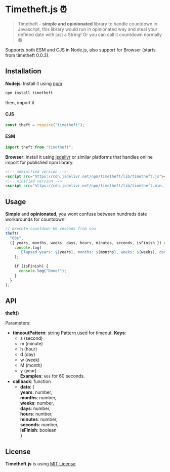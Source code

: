 # Timetheft.js :alarm_clock:

> Timetheft - **simple and opinionated** library to handle countdown in Javascript, this library would run in opinionated way and steal your defined date with just a String! Or you can call it countdown normally :smile:

Supports both ESM and CJS in Node.js, also support for Browser (starts from timetheft 0.0.3).

## Installation

**Nodejs**: Install it using [npm](npmjs.com)

```sh
npm install timetheft
```

then, import it

#### CJS

```js
const theft = require("timetheft");
```

#### ESM

```js
import theft from "timetheft";
```

**Browser**: install it using [jsdelivr](https://cdn.jsdelivr.net) or similar platforms that handles online import for published npm library.

```html
<!-- unminified version -->
<script src="https://cdn.jsdelivr.net/npm/timetheft/lib/timetheft.js"></script>
<!-- minified version -->
<script src="https://cdn.jsdelivr.net/npm/timetheft/lib/timetheft.min.js"></script>
```

## Usage

**Simple** and **opinionated**, you wont confuse between hundreds date workarounds for countdown!

```js
// Execute countdown 60 seconds from now
theft(
  "60s",
  ({ years, months, weeks, days, hours, minutes, seconds, isFinish }) => {
    console.log(
      `Elapsed years: ${years}, months: ${months}, weeks: ${weeks}, days: ${days}, hours: ${hours}, minutes: ${minutes}, seconds: ${seconds}`
    );

    if (isFinish) {
      console.log("Done!");
    }
  }
);
```

## API

**theft()**

Parameters:

- **timeoutPattern**: string
  Pattern used for timeout.
  **Keys**:
  - s (second)
  - m (minute)
  - h (hour)
  - d (day)
  - w (week)
  - M (month)
  - y (year)\
    **Examples**: `60s` for 60 seconds.
- **callback**: function
  - **data**: {\
    **years**: number,\
    **months**: number,\
    **weeks**: number,\
    **days**: number,\
    **hours**: number,\
    **minutes**: number,\
    **seconds**: number,\
    **isFinish**: boolean\
    }

## License

**Timetheft.js** is using [MIT License](./LICENSE.md)
